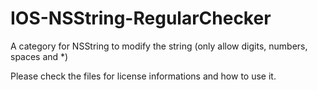 IOS-NSString-RegularChecker
===========================

A category for NSString to modify the string (only allow digits, numbers, spaces and *)

Please check the files for license informations and how to use it.


